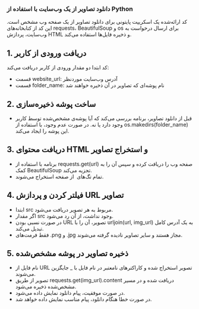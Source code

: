 ### دانلود تصاویر از یک وب‌سایت با استفاده از Python
کد ارائه‌شده یک اسکریپت پایتونی برای دانلود تصاویر از یک صفحه وب مشخص است. این کد از کتابخانه‌های requests، BeautifulSoup و os برای ارسال درخواست به وب‌سایت، پردازش HTML و ذخیره فایل‌ها استفاده می‌کند.

## 1. دریافت ورودی از کاربر
کد ابتدا دو مقدار ورودی از کاربر دریافت می‌کند:
- قسمت website_url: آدرس وب‌سایت موردنظر
- قسمت folder_name: نام پوشه‌ای که تصاویر در آن ذخیره خواهند شد
## 2.  ساخت پوشه ذخیره‌سازی
- قبل از دانلود تصاویر، برنامه بررسی می‌کند که آیا پوشه‌ی مشخص‌شده توسط کاربر وجود دارد یا نه. در صورت عدم وجود، با استفاده از os.makedirs(folder_name) این پوشه را ایجاد می‌کند.
## 3. دریافت محتوای HTML و استخراج تصاویر
- برنامه با استفاده از requests.get(url) صفحه وب را دریافت کرده و سپس آن را به کمک BeautifulSoup تجزیه می‌کند.
- تمام تگ‌های <img> از صفحه استخراج می‌شوند.
## 4. فیلتر کردن و پردازش URL تصاویر
- ابتدا src مربوط به هر تصویر دریافت می‌شود.
- اگر مقدار src وجود نداشت، از آن رد می‌شود.
- در صورت نسبی بودن URL تصویر، آن را با urljoin(url, img_url) به یک آدرس کامل تبدیل می‌کند.
- فقط فرمت‌های .png و .jpg مجاز هستند و سایر تصاویر نادیده گرفته می‌شوند.
## 5. ذخیره تصاویر در پوشه مشخص‌شده
- نام فایل از URL تصویر استخراج شده و کاراکترهای نامعتبر در نام فایل با _ جایگزین می‌شوند.
- تصویر از طریق requests.get(img_url).content دریافت شده و در مسیر مشخص‌شده ذخیره می‌شود.
- در صورت موفقیت، پیام دانلود نمایش داده می‌شود.
- در صورت خطا هنگام دانلود، پیام مناسب نمایش داده خواهد شد.
